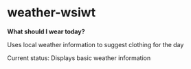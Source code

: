 weather-wsiwt
=============
<strong> What should I wear today? </strong>

Uses local weather information to suggest clothing for the day

Current status: Displays basic weather information
